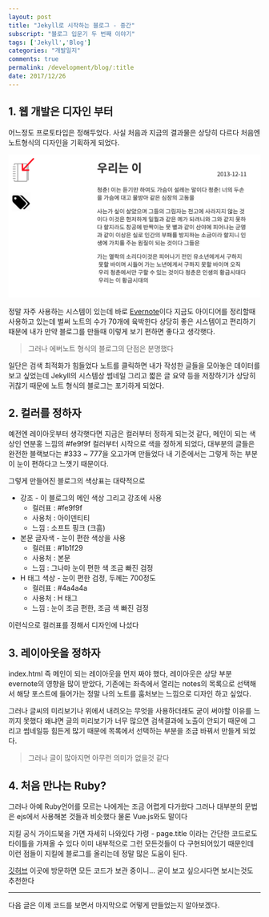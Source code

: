 ```yaml
---
layout: post
title: "Jekyll로 시작하는 블로그 - 중간"
subscript: "블로그 입문기 두 번째 이야기"
tags: ['Jekyll','Blog']
categories: "개발일지"
comments: true
permalink: /development/blog/:title
date: 2017/12/26
---
```

## 1. 웹 개발은 디자인 부터
어느정도 프로토타입은 정해두었다. 사실 처음과 지금의 결과물은 상당히 다르다 처음엔 노트형식의 디자인을 기획하게 되었다.

![이 블로그의 프로토타입](/assets/img/postsImg/jekyll-blog-with-github-prototype.png)

정말 자주 사용하는 시스템이 있는데 바로 [Evernote](www.evernote.com)이다 지금도 아이디어를 정리할때 사용하고 있는데 벌써 노트의 수가 70개에 육박한다 상당히 좋은 시스템이고 편리하기 때문에 내가 만약 블로그를 만들때 이렇게 보기 편하면 좋다고 생각햇다.

> 그러나 에버노트 형식의 블로그의 단점은 분명했다

일단은 검색 최적화가 힘들었다 노트를 클릭하면 내가 작성한 글들을 모아놓은 데이터를 보고 싶었는데 Jekyll의 시스템상 썸네일 그리고 짧은 글 요약 등을 저장하기가 상당히 귀찮기 때문에 노트 형식의 블로그는 포기하게 되었다.

## 2. 컬러를 정하자
예전엔 레이아웃부터 생각햇다면 지금은 컬러부터 정하게 되는것 같다, 메인이 되는 색상인 연분홍 느낌의 #fe9f9f 컬러부터 시작으로 색을 정하게 되었다, 대부분의 글들은 완전한 블랙보다는 #333 ~ 777을 오고가며 만들었다 내 기준에서는 그렇게 하는 부분이 눈이 편하다고 느꼇기 때문이다.

그렇게 만들어진 블로그의 색상표는 대략적으로

* 강조 - 이 블로그의 메인 색상 그리고 강조에 사용
    * 컬러표 : #fe9f9f
    * 사용처 : 아이덴티티
    * 느낌 : 소프트 핑크 (크흠)
* 본문 글자색 - 눈이 편한 색상을 사용
    * 컬러표 : #1b1f29
    * 사용처 : 본문
    * 느낌 : 그나마 눈이 편한 색 조금 빠진 검정
* H 태그 색상 - 눈이 편한 검정, 두께는 700정도
    * 컬러표 : #4a4a4a
    * 사용처 : H 태그
    * 느낌 : 눈이 조금 편한, 조금 색 빠진 검정

이런식으로 컬러표를 정해서 디자인에 나섰다

## 3. 레이아웃을 정하자
index.html 즉 메인이 되는 레이아웃을 먼저 짜야 했다, 레이아웃은 상당 부분 evernote의 영향을 많이 받았다, 기존에는 좌측에서 열리는 notes의 목록으로 선택해서 해당 포스트에 들어가는 정말 나의 노트를 훔처보는 느낌으로 디자인 하고 싶었다.

그러나 글씨의 미리보기나 위에서 내려오는 무엇을 사용하더래도 굳이 써야할 이유를 느끼지 못했다 왜냐면 글의 미리보기가 너무 많으면 검색결과에 노출이 안되기 때문에 그리고 썸네일등 힘든게 많기 때문에 목록에서 선택하는 부분을 조금 바꿔서 만들게 되었다.

> 그러나 글이 많아지면 아무런 의미가 없을것 같다

## 4. 처음 만나는 Ruby?
그러나 아예 Ruby언어를 모르는 나에게는 조금 어렵게 다가왔다 그러나 대부분의 문법은 ejs에서 사용해본 것들과 비슷했다 물론 Vue.js와도 말이다

지킬 공식 가이드북을 가면 자세히 나와있다 가령 - page.title 이라는 간단한 코드로도 타이틀을 가져올 수 있다 이미 내부적으로 그런 모든것들이 다 구현되어있기 때문인데 이런 점들이 지킬에 블로그를 올리는데 정말 많은 도움이 된다.

[깃허브](https://github.com/moonjong93/moonjong93.github.io) 이곳에 방문하면 모든 코드가 보관 중이니... 굳이 보고 싶으시다면 보시는것도 추천한다

---

다음 글은 이제 코드를 보면서 마지막으로 어떻게 만들었는지 알아보겠다.